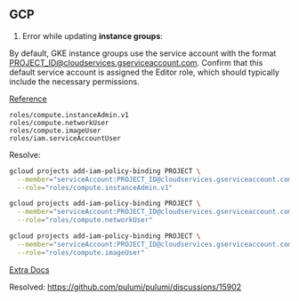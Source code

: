 ## GCP 

1. Error while updating **instance groups**:

By default, GKE instance groups use the service account with the format PROJECT_ID@cloudservices.gserviceaccount.com. Confirm that this default service account is assigned the Editor role, which should typically include the necessary permissions.

[Reference](https://cloud.google.com/knowledge/kb/permission-error-when-making-changes-to-instance-groups-000004593)

```
roles/compute.instanceAdmin.v1
roles/compute.networkUser
roles/compute.imageUser
roles/iam.serviceAccountUser
```

Resolve:
```bash
gcloud projects add-iam-policy-binding PROJECT \
  --member="serviceAccount:PROJECT_ID@cloudservices.gserviceaccount.com" \
  --role="roles/compute.instanceAdmin.v1"

gcloud projects add-iam-policy-binding PROJECT \
  --member="serviceAccount:PROJECT_ID@cloudservices.gserviceaccount.com" \
  --role="roles/compute.networkUser"

gcloud projects add-iam-policy-binding PROJECT \
  --member="serviceAccount:PROJECT_ID@cloudservices.gserviceaccount.com" \
  --role="roles/compute.imageUser"
```

[Extra Docs](https://mouliveera.medium.com/permissions-error-required-compute-instancegroups-update-permission-for-project-8a7f759c30c2)

Resolved: https://github.com/pulumi/pulumi/discussions/15902
